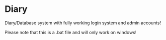 # Diary
Diary/Database system with fully working login system and admin accounts!

Please note that this is a .bat file and will only work on windows!
